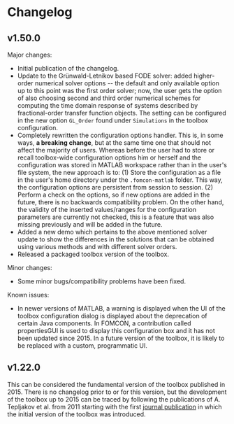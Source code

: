 # Changelog

## v1.50.0

Major changes:

* Initial publication of the changelog. 
* Update to the Grünwald-Letnikov based FODE solver: added higher-order numerical solver options -- the default and only available option up to this point was the first order solver; now, the user gets the option of also choosing second and third order numerical schemes for computing the time domain response of systems described by fractional-order transfer function objects. The setting can be configured in the new option `GL_Order`  found under `Simulations` in the toolbox configuration.
* Completely rewritten the configuration options handler. This is, in some ways, **a breaking change**, but at the same time one that should not affect the majority of users. Whereas before the user had to store or recall toolbox-wide configuration options him or herself and the configuration was stored in MATLAB workspace rather than in the user's file system, the new approach is to: (1) Store the configuration as a file in the user's home directory under the `.fomcon-matlab` folder. This way, the configuration options are persistent from session to session. (2) Perform a check on the options, so if new options are added in the future, there is no backwards compatibility problem. On the other hand, the validity of the inserted values/ranges for the configuration parameters are currently not checked, this is a feature that was also missing previously and will be added in the future.
* Added a new demo which pertains to the above mentioned solver update to show the differences in the solutions that can be obtained using various methods and with different solver orders.
* Released a packaged toolbox version of the toolbox.

Minor changes:

* Some minor bugs/compatibility problems have been fixed.

Known issues:

* In newer versions of MATLAB, a warning is displayed when the UI of the toolbox configuration dialog is displayed about the deprecation of certain Java components. In FOMCON, a contribution called propertiesGUI is used to display this configuration box and it has not been updated since 2015. In a future version of the toolbox, it is likely to be replaced with a custom, programmatic UI.

## v1.22.0

This can be considered the fundamental version of the toolbox published in 2015. There is no changelog prior to or for this version, but the development of the toolbox up to 2015 can be traced by following the publications of A. Tepljakov et al. from 2011 starting with the first [journal publication](https://ijmcs.dmcs.pl/documents/10630/20046/JMCS_2_2011-3.pdf) in which the initial version of the toolbox was introduced.
